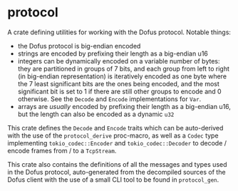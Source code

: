 # protocol

A crate defining utilities for working with the Dofus protocol. Notable
things:
* the Dofus protocol is big-endian encoded
* strings are encoded by prefixing their length as a big-endian u16
* integers can be dynamically encoded on a variable number of bytes:
  they are partitioned in groups of 7 bits, and each group from left to
  right (in big-endian representation) is iteratively encoded as one byte
  where the 7 least significant bits are the ones being encoded, and the
  most significant bit is set to 1 if there are still other groups to
  encode and 0 otherwise. See the `Decode` and `Encode` implementations for
  `Var`.
* arrays are *usually* encoded by prefixing their length as a big-endian u16,
  but the length can also be encoded as a dynamic `u32`

This crate defines the `Decode` and `Encode` traits which can be auto-derived
with the use of the `protocol_derive` proc-macro, as well as a `Codec` type
implementing `tokio_codec::Encoder` and `tokio_codec::Decoder` to decode /
encode frames from / to a `TcpStream`.

This crate also contains the definitions of all the messages and types used
in the Dofus protocol, auto-generated from the decompiled sources of the Dofus
client with the use of a small CLI tool to be found in `protocol_gen`.
